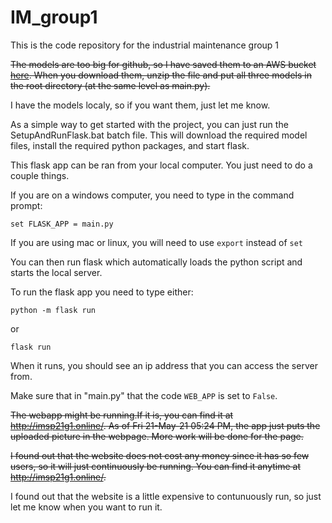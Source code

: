 # IM_group1

This is the code repository for the industrial maintenance group 1

~~The models are too big for github, so I have saved them to an AWS bucket [here](https://thisbucketholdsthemodelsforimsp21g1.s3-ap-northeast-1.amazonaws.com/models.zip). When you download them, unzip the file and put all three models in the root directory (at the same level as main.py).~~

I have the models localy, so if you want them, just let me know.

As a simple way to get started with the project, you can just run the SetupAndRunFlask.bat batch file. This will download the required model files, install the required python packages, and start flask. 

This flask app can be ran from your local computer. You just need to do a couple things. 

If you are on a windows computer, you need to type in the command prompt: 

```
set FLASK_APP = main.py
```

If you are using mac or linux, you will need to use `export` instead of `set`

You can then run flask which automatically loads the python script and starts the local server.

To run the flask app you need to type either:

```
python -m flask run
```
or 
```
flask run
```

When it runs, you should see an ip address that you can access the server from.

Make sure that in "main.py" that the code `WEB_APP` is set to `False`.

~~The webapp might be running.If it is, you can find it at http://imsp21g1.online/.  As of Fri 21-May-21 05:24 PM, the app just puts the uploaded picture in the webpage. More work will be done for the page.~~

~~I found out that the website does not cost any money since it has so few users, so it will just continuously be running. You can find it anytime at http://imsp21g1.online/.~~

I found out that the website is a little expensive to contunuously run, so just let me know when you want to run it. 
